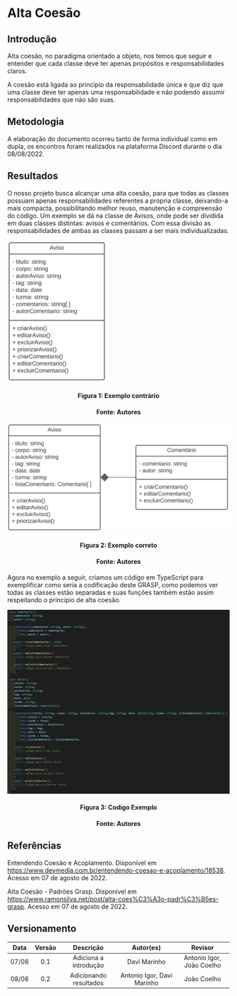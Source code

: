# Alta Coesão

## Introdução

Alta coesão, no paradigma orientado a objeto, nos temos que seguir e entender que cada classe deve ter apenas propósitos e responsabilidades claros.

A coesão está ligada ao princípio da responsabilidade única e que diz que uma classe deve ter apenas uma responsabilidade e não podendo assumir responsabilidades que não são suas.

## Metodologia

A elaboração do documento ocorreu tanto de forma individual como em dupla, os encontros foram realizados na plataforma Discord durante o dia 08/08/2022.

## Resultados

O nosso projeto busca alcançar uma alta coesão, para que todas as classes possuam apenas responsabilidades referentes a própria classe, deixando-a mais compacta, possibilitando melhor reuso, manutenção e compreensão do código. Um exemplo se dá na classe de Avisos, onde pode ser dividida em duas classes distintas: avisos e comentários. Com essa divisão as responsabilidades de ambas as classes passam a ser mais individualizadas.

![Baixa coesão](../assets/img/baixaCoesao.png)
<h4 align = "center">Figura 1: Exemplo contrário</h6>
<h4 align = "center">Fonte: Autores</h6>

![Alta coesão](../assets/img/altaCoesao.png)
<h4 align = "center">Figura 2: Exemplo correto</h6>
<h4 align = "center">Fonte: Autores</h6>

Agora no exemplo a seguir, criamos um código em TypeScript para exemplificar como seria a codificação deste GRASP, como podemos ver todas as classes estão separadas e suas funções também estão assim respeitando o princípio de alta coesão.

![Codigo alta coesão](../assets/img/codigoCoesao.png)
<h4 align = "center">Figura 3: Codigo Exemplo</h6>
<h4 align = "center">Fonte: Autores</h6>

## Referências

Entendendo Coesão e Acoplamento. Disponível em https://www.devmedia.com.br/entendendo-coesao-e-acoplamento/18538. Acesso em 07 de agosto de 2022.

Alta Coesão - Padrões Grasp. Disponível em https://www.ramonsilva.net/post/alta-coes%C3%A3o-padr%C3%B5es-grasp. Acesso em 07 de agosto de 2022.

## Versionamento

| Data  | Versão |                     Descrição                      |  Autor(es)  | Revisor |
| :---: | :----: | :------------------------------------------------: | :---------: | :-----: |
| 07/08 |  0.1   |          Adiciona a introdução          | Davi Marinho              |  Antonio Igor, João Coelho  |
| 08/08 |  0.2   |          Adicionando resultados         | Antonio Igor, Davi Marinho|  João Coelho  |
